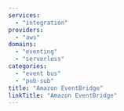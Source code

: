 ```yaml
---
services:
  - "integration"
providers:
  - "aws"
domains:
  - "eventing"
  - "serverless"
categories:
  - "event bus"
  - "pub-sub"
title: "Amazon EventBridge"
linkTitle: "Amazon EventBridge"
---
```

